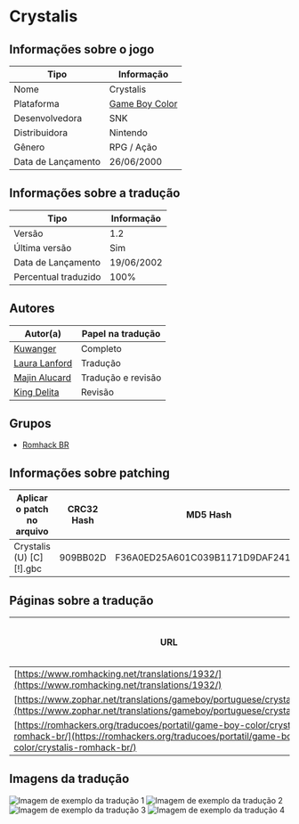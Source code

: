 # Crystalis

## Informações sobre o jogo

| Tipo | Informação |
| ----------- | ----------- |
| Nome | Crystalis |
| Plataforma | [Game Boy Color](../) |
| Desenvolvedora | SNK |
| Distribuidora | Nintendo |
| Gênero | RPG / Ação |
| Data de Lançamento | 26/06/2000 |

## Informações sobre a tradução

| Tipo | Informação |
| ----------- | ----------- |
| Versão | 1\.2 |
| Última versão | Sim |
| Data de Lançamento | 19/06/2002 |
| Percentual traduzido | 100% |

## Autores

| Autor(a) | Papel na tradução |
| ----------- | ----------- |
| [Kuwanger](../../../autores/kuwanger/) | Completo |
| [Laura Lanford](../../../autores/laura-lanford/) | Tradução |
| [Majin Alucard](../../../autores/majin-alucard/) | Tradução e revisão |
| [King Delita](../../../autores/king-delita/) | Revisão |

## Grupos

* [Romhack BR](../../../grupos/romhack-br/)

## Informações sobre patching

| Aplicar o patch no arquivo | CRC32 Hash | MD5 Hash |
| ----------- | ----------- | ----------- |
| Crystalis \(U\) \[C\]\[\!\]\.gbc | 909BB02D | F36A0ED25A601C039B1171D9DAF241D6 |

## Páginas sobre a tradução

| URL | Oficial (publicado pelos autores) | Possuí link de download |
| ----------- | ----------- | ----------- |
| [https://www.romhacking.net/translations/1932/](https://www.romhacking.net/translations/1932/) | Não | Sim |
| [https://www.zophar.net/translations/gameboy/portuguese/crystalis.html](https://www.zophar.net/translations/gameboy/portuguese/crystalis.html) | Não | Sim |
| [https://romhackers.org/traducoes/portatil/game-boy-color/crystalis-romhack-br/](https://romhackers.org/traducoes/portatil/game-boy-color/crystalis-romhack-br/) | Não | Não |

## Imagens da tradução

![Imagem de exemplo da tradução 1](1.png)
![Imagem de exemplo da tradução 2](2.png)
![Imagem de exemplo da tradução 3](3.png)
![Imagem de exemplo da tradução 4](4.png)